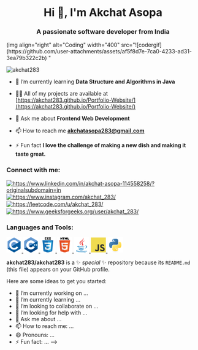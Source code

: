 <h1 align="center">Hi 👋, I'm Akchat Asopa</h1>
<h3 align="center">A passionate software developer from India</h3>
(img align="right" alt="Coding" width="400" src="![codergif](https://github.com/user-attachments/assets/af5f8d7e-7ca0-4233-ad31-3ea79b322c2b)
"

<p align="left"> <img src="https://komarev.com/ghpvc/?username=akchat283&label=Profile%20views&color=0e75b6&style=flat" alt="akchat283" /> </p>

- 🌱 I’m currently learning **Data Structure and Algorithms in Java**

- 👨‍💻 All of my projects are available at [https://akchat283.github.io/Portfolio-Website/](https://akchat283.github.io/Portfolio-Website/)

- 💬 Ask me about **Frontend Web Development**

- 📫 How to reach me **akchatasopa283@gmail.com**

- ⚡ Fun fact **I love the challenge of making a new dish and making it taste great.**

<h3 align="left">Connect with me:</h3>
<p align="left">
<a href="https://linkedin.com/in/https://www.linkedin.com/in/akchat-asopa-114558258/?originalsubdomain=in" target="blank"><img align="center" src="https://raw.githubusercontent.com/rahuldkjain/github-profile-readme-generator/master/src/images/icons/Social/linked-in-alt.svg" alt="https://www.linkedin.com/in/akchat-asopa-114558258/?originalsubdomain=in" height="30" width="40" /></a>
<a href="https://instagram.com/https://www.instagram.com/akchat_283/" target="blank"><img align="center" src="https://raw.githubusercontent.com/rahuldkjain/github-profile-readme-generator/master/src/images/icons/Social/instagram.svg" alt="https://www.instagram.com/akchat_283/" height="30" width="40" /></a>
<a href="https://www.leetcode.com/https://leetcode.com/u/akchat_283/" target="blank"><img align="center" src="https://raw.githubusercontent.com/rahuldkjain/github-profile-readme-generator/master/src/images/icons/Social/leet-code.svg" alt="https://leetcode.com/u/akchat_283/" height="30" width="40" /></a>
<a href="https://auth.geeksforgeeks.org/user/https://www.geeksforgeeks.org/user/akchat_283/" target="blank"><img align="center" src="https://raw.githubusercontent.com/rahuldkjain/github-profile-readme-generator/master/src/images/icons/Social/geeks-for-geeks.svg" alt="https://www.geeksforgeeks.org/user/akchat_283/" height="30" width="40" /></a>
</p>

<h3 align="left">Languages and Tools:</h3>
<p align="left"> <a href="https://www.cprogramming.com/" target="_blank" rel="noreferrer"> <img src="https://raw.githubusercontent.com/devicons/devicon/master/icons/c/c-original.svg" alt="c" width="40" height="40"/> </a> <a href="https://www.w3schools.com/cpp/" target="_blank" rel="noreferrer"> <img src="https://raw.githubusercontent.com/devicons/devicon/master/icons/cplusplus/cplusplus-original.svg" alt="cplusplus" width="40" height="40"/> </a> <a href="https://www.w3schools.com/css/" target="_blank" rel="noreferrer"> <img src="https://raw.githubusercontent.com/devicons/devicon/master/icons/css3/css3-original-wordmark.svg" alt="css3" width="40" height="40"/> </a> <a href="https://www.w3.org/html/" target="_blank" rel="noreferrer"> <img src="https://raw.githubusercontent.com/devicons/devicon/master/icons/html5/html5-original-wordmark.svg" alt="html5" width="40" height="40"/> </a> <a href="https://www.java.com" target="_blank" rel="noreferrer"> <img src="https://raw.githubusercontent.com/devicons/devicon/master/icons/java/java-original.svg" alt="java" width="40" height="40"/> </a> <a href="https://developer.mozilla.org/en-US/docs/Web/JavaScript" target="_blank" rel="noreferrer"> <img src="https://raw.githubusercontent.com/devicons/devicon/master/icons/javascript/javascript-original.svg" alt="javascript" width="40" height="40"/> </a> <a href="https://www.python.org" target="_blank" rel="noreferrer"> <img src="https://raw.githubusercontent.com/devicons/devicon/master/icons/python/python-original.svg" alt="python" width="40" height="40"/> </a> </p>

**akchat283/akchat283** is a ✨ _special_ ✨ repository because its `README.md` (this file) appears on your GitHub profile.

Here are some ideas to get you started:

- 🔭 I’m currently working on ...
- 🌱 I’m currently learning ...
- 👯 I’m looking to collaborate on ...
- 🤔 I’m looking for help with ...
- 💬 Ask me about ...
- 📫 How to reach me: ...
- 😄 Pronouns: ...
- ⚡ Fun fact: ...
-->
